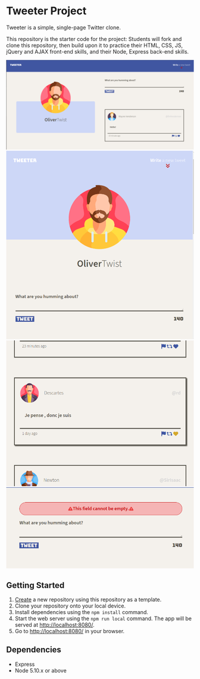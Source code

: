 # Tweeter Project

Tweeter is a simple, single-page Twitter clone.

This repository is the starter code for the project: Students will fork and clone this repository, then build upon it to practice their HTML, CSS, JS, jQuery and AJAX front-end skills, and their Node, Express back-end skills.


![desktop](https://github.com/sfia-o/tweeter/blob/master/screenshots/desktop.png)
![mobile](https://github.com/sfia-o/tweeter/blob/master/screenshots/mobile.png)
![hover](https://github.com/sfia-o/tweeter/blob/master/screenshots/hover.png)
![emptyfield](https://github.com/sfia-o/tweeter/blob/master/screenshots/empty.png)



## Getting Started

1. [Create](https://docs.github.com/en/repositories/creating-and-managing-repositories/creating-a-repository-from-a-template) a new repository using this repository as a template.
2. Clone your repository onto your local device.
3. Install dependencies using the `npm install` command.
3. Start the web server using the `npm run local` command. The app will be served at <http://localhost:8080/>.
4. Go to <http://localhost:8080/> in your browser.

## Dependencies

- Express
- Node 5.10.x or above
